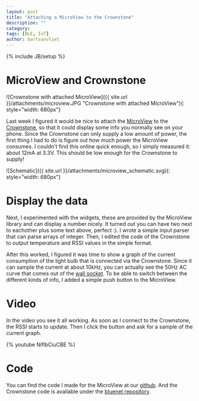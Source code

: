 ```yaml
---
layout: post
title: "Attaching a MicroView to the Crownstone"
description: ""
category: 
tags: [BLE, IoT]
author: bartvanvliet
---
```

{% include JB/setup %}

# MicroView and Crownstone
![Crownstone with attached MicroView]({{ site.url }}/attachments/microview.JPG "Crownstone with attached MicroView"){: style="width: 680px"}

Last week I figured it would be nice to attach the [MicroView](http://learn.microview.io/intro/general-overview-of-microview.html) to the [Crownstone](https://dobots.nl/products/crownstone), so that it could display some info you normally see on your phone.
Since the Crownstone can only supply a low amount of power, the first thing I had to do is figure out how much power the MicroView consumes. I couldn't find this online quick enough, so I simply measured it: about 12mA at 3.3V. This should be low enough for the Crownstone to supply!

![Schematic]({{ site.url }}/attachments/microview_schematic.svg){: style="width: 680px"}


# Display the data
Next, I experimented with the widgets, these are provided by the MicroView library and can display a number nicely. It turned out you can have two next to eachother plus some text above, perfect :).
I wrote a simple input parser that can parse arrays of integer. Then, I edited the code of the Crownstone to output temperature and RSSI values in the simple format.

After this worked, I figured it was time to show a graph of the current consumption of the light bulb that is connected via the Crownstone. Since it can sample the current at about 10kHz, you can actually see the 50Hz AC curve that comes out of the [wall socket](http://en.wikipedia.org/wiki/AC_power_plugs_and_sockets).
To be able to switch between the different kinds of info, I added a simple push button to the MicroView.

# Video
In the video you see it all working. As soon as I connect to the Crownstone, the RSSI starts to update. Then I click the button and ask for a sample of the current graph.

{% youtube NiflbCiuCBE %}

# Code
You can find the code I made for the MicroView at our [github](https://github.com/dobots/crownstone-micro-view). And the Crownstone code is available under the [bluenet repository](https://github.com/dobots/bluenet).
